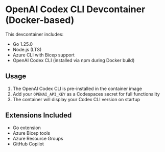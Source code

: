 # OpenAI Codex CLI Devcontainer (Docker-based)

This devcontainer includes:
- Go 1.25.0
- Node.js (LTS)
- Azure CLI with Bicep support
- OpenAI Codex CLI (installed via npm during Docker build)

## Usage

1. The OpenAI Codex CLI is pre-installed in the container image
2. Add your `OPENAI_API_KEY` as a Codespaces secret for full functionality
3. The container will display your Codex CLI version on startup

## Extensions Included

- Go extension
- Azure Bicep tools
- Azure Resource Groups
- GitHub Copilot